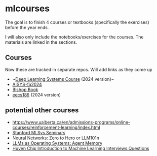 # mlcourses
The goal is to finish 4 courses or textbooks (specifically the exercises) before the year ends.

I will also only include the notebooks/exercises for the courses. The materials are linked in the sections.

## Courses
Now these are tracked in separate repos. Will add links as they come up
- ~[Deep Learning Systems Course](https://dlsyscourse.org/assignments/) (2024 version)~
- [AISYS-fa2024](https://ucbsky.github.io/aisys-fa2024/schedule/)
- [Bishop Book](https://www.bishopbook.com/)
- [eecs189](https://eecs189.org/) (2024 version)
## potential other courses
- https://www.ualberta.ca/en/admissions-programs/online-courses/reinforcement-learning/index.html
- [Stanford MLSys Seminars](https://www.youtube.com/@StanfordMLSysSeminars/streams)
- [Neural Networks: Zero to Hero](https://karpathy.ai/zero-to-hero.html)  or [LLM101n](https://github.com/karpathy/LLM101n)
- [LLMs as Operating Systems: Agent Memory](https://www.deeplearning.ai/short-courses/llms-as-operating-systems-agent-memory/)
- [Huyen Chip Introduction to Machine Learning Interviews Questions](https://huyenchip.com/ml-interviews-book)
